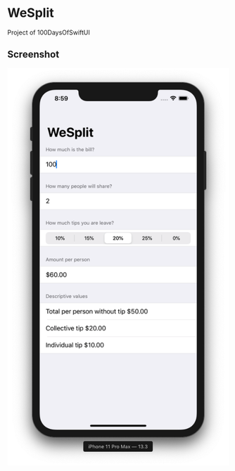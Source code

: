 # WeSplit
Project of 100DaysOfSwiftUI

## Screenshot


<img src="https://raw.githubusercontent.com/tiagosantos/WeSplit/master/screenshot.png"/>
